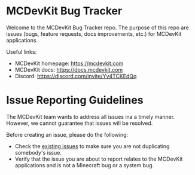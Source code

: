 #
# MCDevKit Bug Tracker

Welcome to the MCDevKit Bug Tracker repo. The purpose of this repo are issues (bugs, feature requests, docs improvements, etc.) for MCDevKit applications.

Useful links:

 - MCDevKit homepage: https://mcdevkit.com
 - MCDevKit docs: https://docs.mcdevkit.com
 - Discord: https://discord.com/invite/Yv4TCKEdQq

 #
 # Issue Reporting Guidelines

 The MCDevKit team wants to address all issues ina a timely manner. However, we cannot guarantee that issues will be resolved.

 Before creating an issue, please do the following:

  - Check the [existing issues](https://github.com/MCDevKit/mcdevkit-bug-tracker/issues) to make sure you are not duplicating somebody's issue.
  - Verify that the issue you are about to report relates to the MCDevKit applications and is not a Minecraft bug or a system bug.